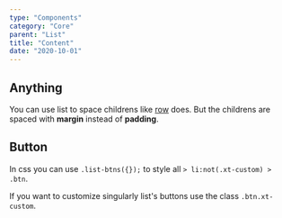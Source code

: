 ```yaml
---
type: "Components"
category: "Core"
parent: "List"
title: "Content"
date: "2020-10-01"
---
```


## Anything

You can use list to space childrens like [row](/core/row/content) does. But the childrens are spaced with **margin** instead of **padding**.

<demo>
  <demovanilla src="vanilla/components/core/list/anything-row">
  </demovanilla>
  <demovanilla src="vanilla/components/core/list/anything-column">
  </demovanilla>
  <demovanilla src="vanilla/components/core/list/anything-nested">
  </demovanilla>
</demo>

## Button

In css you can use `.list-btns({});` to style all `> li:not(.xt-custom) > .btn`.

If you want to customize singularly list's buttons use the class `.btn.xt-custom`.

<demo>
  <demovanilla src="vanilla/components/core/list/button-row">
  </demovanilla>
  <demovanilla src="vanilla/components/core/list/button-column">
  </demovanilla>
  <demovanilla src="vanilla/components/core/list/button-nested">
  </demovanilla>
</demo>
